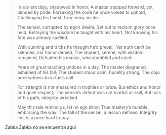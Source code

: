 > In a silent dojo, shadowed in honor,
A master stepped forward, yet blinded by pride.
Forsaking the code he once vowed to uphold,
Challenging his finest, from envy inside.

> The sensei, corrupted by ego’s desire,
Set out to reclaim glory once held;
Betraying the wisdom he taught with his heart,
Not knowing his fate was already spelled.

> With cunning and tricks he thought he’d prevail,
Yet truth can’t be silenced, nor honor denied;
The student, serene, with wisdom remained,
Defeated his master, who stumbled and cried.

> Years of great teaching undone in a day,
The master disgraced, ashamed of his fall;
The student stood calm, humility strong,
The dojo bore witness to virtue’s call.

> For strength is not measured in trophies or pride,
But ethics and honor and quiet respect;
The sensei’s defeat was not martial or skill,
But loss of his path, integrity wrecked.

> May this tale remind us, let no ego blind,
True mastery’s humble, embracing the way.
The fall of the sensei, a lesson defined:
Integrity lost is a price hard to pay.

Zabka Żabka no se encuentra aquí
